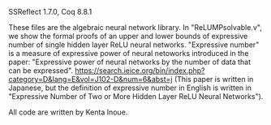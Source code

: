 SSReflect 1.7.0,
Coq 8.8.1

These files are the algebraic neural network library.
In "ReLUMPsolvable.v", we show the formal proofs of an upper and lower bounds of expressive number of single hidden layer ReLU neural networks.
"Expressive number" is a measure of expressive power of neural netoworks introduced in the paper:
"Expressive power of neural networks by the number of data that can be expressed".
https://search.ieice.org/bin/index.php?category=D&lang=E&vol=J102-D&num=6&abst=j
(This paper is written in Japanese, but the definition of expressive number in English is written in "Expressive Number of Two or More Hidden Layer ReLU Neural Networks").


All code are written by Kenta Inoue.
